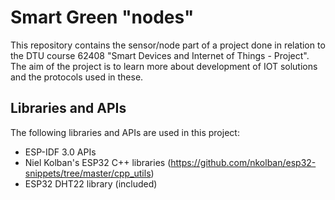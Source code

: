 # Smart Green "nodes"
This repository contains the sensor/node part of a project done in relation to the DTU course 62408 "Smart Devices and Internet of Things - Project".
The aim of the project is to learn more about development of IOT solutions and the protocols used in these.

## Libraries and APIs
The following libraries and APIs are used in this project:
* ESP-IDF 3.0 APIs
* Niel Kolban's ESP32 C++ libraries (https://github.com/nkolban/esp32-snippets/tree/master/cpp_utils)
* ESP32 DHT22 library (included)
